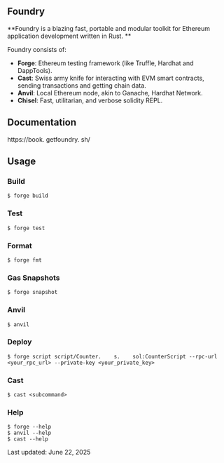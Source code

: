 ## Foundry

**Foundry is a blazing fast, portable and modular toolkit for Ethereum application development written in Rust.    **

Foundry consists of:

- **Forge**: Ethereum testing framework (like Truffle, Hardhat and DappTools).    
- **Cast**: Swiss army knife for interacting with EVM smart contracts, sending transactions and getting chain data.    
- **Anvil**: Local Ethereum node, akin to Ganache, Hardhat Network.    
- **Chisel**: Fast, utilitarian, and verbose solidity REPL.    

## Documentation

https://book.    getfoundry.    sh/

## Usage

### Build

```shell
$ forge build
```

### Test

```shell
$ forge test
```

### Format

```shell
$ forge fmt
```

### Gas Snapshots

```shell
$ forge snapshot
```

### Anvil

```shell
$ anvil
```

### Deploy

```shell
$ forge script script/Counter.    s.    sol:CounterScript --rpc-url <your_rpc_url> --private-key <your_private_key>
```

### Cast

```shell
$ cast <subcommand>
```

### Help

```shell
$ forge --help
$ anvil --help
$ cast --help
```

Last updated: June 22, 2025












